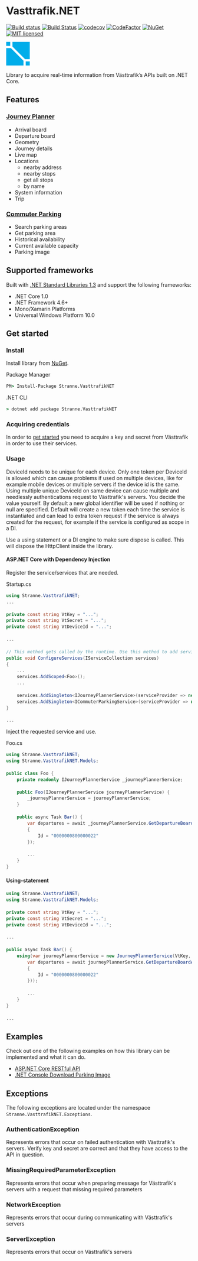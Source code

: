 # Vasttrafik.NET

[![Build status](https://ci.appveyor.com/api/projects/status/k10x9ttx3dof7aqu?svg=true)](https://ci.appveyor.com/project/stranne/vasttrafik-net)
[![Build Status](https://travis-ci.org/stranne/Vasttrafik.NET.svg?branch=master)](https://travis-ci.org/stranne/Vasttrafik.NET)
[![codecov](https://codecov.io/gh/stranne/Vasttrafik.NET/branch/master/graph/badge.svg)](https://codecov.io/gh/stranne/Vasttrafik.NET)
[![CodeFactor](https://www.codefactor.io/repository/github/stranne/vasttrafik.net/badge/master)](https://www.codefactor.io/repository/github/stranne/vasttrafik.net/overview/master)
[![NuGet](https://img.shields.io/nuget/v/Stranne.VasttrafikNET.svg?maxAge=2592000)](https://www.nuget.org/packages/Stranne.VasttrafikNET)
[![MIT licensed](https://img.shields.io/badge/license-MIT-blue.svg)](https://raw.githubusercontent.com/stranne/Vasttrafik.NET/master/LICENSE)

![Vasttrafik.NET logo](resources/logo-small.png)

Library to acquire real-time information from Västtrafik’s APIs built on .NET Core.

## Features

### [Journey Planner](https://developer.vasttrafik.se/portal/#/api/Reseplaneraren/v2/landerss)

* Arrival board
* Departure board
* Geometry
* Journey details
* Live map
* Locations
  * nearby address
  * nearby stops
  * get all stops
  * by name
* System information
* Trip

### [Commuter Parking](https://developer.vasttrafik.se/portal/#/api/SPP/v2/landerss)

* Search parking areas
* Get parking area
* Historical availability
* Current available capacity
* Parking image

## Supported frameworks

Built with [.NET Standard Libraries 1.3](https://docs.microsoft.com/en-us/dotnet/articles/standard/library) and support the following frameworks:

* .NET Core 1.0
* .NET Framework 4.6+
* Mono/Xamarin Platforms
* Universal Windows Platform 10.0

## Get started

### Install

Install library from [NuGet](https://www.nuget.org/packages/Stranne.VasttrafikNET/).

Package Manager

```cmd
PM> Install-Package Stranne.VasttrafikNET
```

.NET CLI

```cmd
> dotnet add package Stranne.VasttrafikNET
```

### Acquiring credentials

In order to [get started](https://developer.vasttrafik.se/portal/#/guides/get-started) you need to acquire a key and secret from Västtrafik in order to use their services.

### Usage

DeviceId needs to be unique for each device. Only one token per DeviceId is allowed which can cause problems if used on multiple devices, like for example mobile devices or multiple servers if the device id is the same. Using multiple unique DeviceId on same device can cause multiple and needlessly authentications request to Västtrafik's servers. You decide the value yourself. By default a new global identifier will be used if nothing or null are specified. Default will create a new token each time the service is instantiated and can lead to extra token request if the service is always created for the request, for example if the service is configured as scope in a DI.

Use a using statement or a DI engine to make sure dispose is called. This will dispose the HttpClient inside the library.

#### ASP.NET Core with Dependency Injection

Register the service/services that are needed.

Startup.cs

```cs
using Stranne.VasttrafikNET;
...

private const string VtKey = "...";
private const string VtSecret = "...";
private const string VtDeviceId = "...";

...

// This method gets called by the runtime. Use this method to add services to the container.
public void ConfigureServices(IServiceCollection services)
{
    ...
    services.AddScoped<Foo>();
    ...

    services.AddSingleton<IJourneyPlannerService>(serviceProvider => new JourneyPlannerService(VtKey, VtSecret, VtDeviceId));
    services.AddSingleton<ICommuterParkingService>(serviceProvider => new CommuterParkingService(VtKey, VtSecret, VtDeviceId));
}

...
```

Inject the requested service and use.

Foo.cs

```cs
using Stranne.VasttrafikNET;
using Stranne.VasttrafikNET.Models;

public class Foo {
    private readonly IJourneyPlannerService _journeyPlannerService;

    public Foo(IJourneyPlannerService journeyPlannerService) {
        _journeyPlannerService = journeyPlannerService;
    }

    public async Task Bar() {
        var departures = await _journeyPlannerService.GetDepartureBoardAsync(new BoardOptions
        {
            Id = "0000000800000022"
        });

        ...
    }
}
```

#### Using-statement

```cs
using Stranne.VasttrafikNET;
using Stranne.VasttrafikNET.Models;

private const string VtKey = "...";
private const string VtSecret = "...";
private const string VtDeviceId = "...";

...

public async Task Bar() {
    using(var journeyPlannerService = new JourneyPlannerService(VtKey, VtSecret, VtDeviceId)) {
        var departures = await journeyPlannerService.GetDepartureBoardAsync(new BoardOptions
        {
            Id = "0000000800000022"
        }));

        ...
    }
}

...
```

## Examples

Check out one of the following examples on how this library can be implemented and what it can do.

* [ASP.NET Core RESTful API](src/Examples/Stranne.VasttrafikNET.Examples.Api/README.md)
* [.NET Console Download Parking Image](src/Examples/Stranne.VasttrafikNET.Examples.DownloadParkingImage/README.md)

## Exceptions

The following exceptions are located under the namespace ``Stranne.VasttrafikNET.Exceptions``.

### AuthenticationException
Represents errors that occur on failed authentication with Västtrafik's servers. Verify key and secret are correct and that they have access to the API in question.
### MissingRequiredParameterException
Represents errors that occur when preparing message for Västtrafik's servers with a request that missing required parameters
### NetworkException
Represents errors that occur during communicating with Västtrafik's servers
### ServerException
Represents errors that occur on Västtrafik's servers